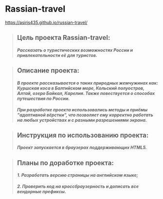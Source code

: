 # __Rassian-travel__
https://asiris435.github.io/russian-travel/
>## Цель проекта Rassian-travel: 
>#### _Рассказать о туристических возможностях России и привлекательности её для туристов._   

>## Описание проекта:
>#### _В проекте рассказывается о таких природных жемчужинах как: Куршская коса в Балтийском море, Кольский полуостров, Алтай, озеро Байкал, Карелия. Также повествуется о способах путешествия по России._
>#### _При разработке проекта использовались методы и приёмы "адаптивной вёрстки", что позволяет ему корректно работать на любых устройствах и с разными разрешениями экрана._

>## Инструкция по использованию проекта:
>#### _Проект запускается в браузерах поддерживающих HTML5._

>## Планы по доработке проекта:
>#### _1. Разработать версию страницы на английском языке;_ 
>#### _2. Проверить код на кроссбраузерность и дописать все вендорные префиксы._